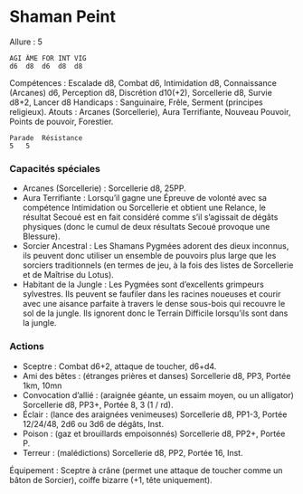 # Shaman Peint

Allure : 5

	AGI	ÂME	FOR	INT	VIG
	d6	d8	d6	d8	d8

Compétences : Escalade d8, Combat d6, Intimidation d8, Connaissance (Arcanes) d6, Perception d8, Discrétion d10(+2), Sorcellerie d8, Survie d8+2, Lancer d8
Handicaps : Sanguinaire, Frêle, Serment (principes religieux).
Atouts : Arcanes (Sorcellerie), Aura Terrifiante, Nouveau Pouvoir, Points de pouvoir, Forestier.

	Parade	Résistance
	5	5

### Capacités spéciales
- Arcanes (Sorcellerie) : Sorcellerie d8, 25PP.
- Aura Terrifiante : Lorsqu’il gagne une Épreuve de volonté avec sa compétence Intimidation ou Sorcellerie et obtient une Relance, le résultat Secoué est en fait considéré comme s’il s’agissait de dégâts physiques (donc le cumul de deux résultats Secoué provoque une Blessure).
- Sorcier Ancestral : Les Shamans Pygmées adorent des dieux inconnus, ils peuvent donc utiliser un ensemble de pouvoirs plus large que les sorciers traditionnels (en termes de jeu, à la fois des listes de Sorcellerie et de Maîtrise du Lotus).
- Habitant de la Jungle : Les Pygmées sont d’excellents grimpeurs sylvestres. Ils peuvent se faufiler dans les racines noueuses et courir avec une aisance parfaite à travers le dense sous-bois qui recouvre le sol de la jungle. Ils ignorent donc le Terrain Difficile lorsqu’ils sont dans la jungle.

### Actions
- Sceptre : Combat d6+2, attaque de toucher, d6+d4.
- Ami des bêtes : (étranges prières et danses) Sorcellerie d8, PP3, Portée 1km, 10mn
- Convocation d’allié : (araignée géante, un essaim moyen, ou un alligator) Sorcellerie d8, PP3+, Portée 8, 3 (1 / rd).
- Éclair : (lance des araignées venimeuses) Sorcellerie d8, PP1-3, Portée 12/24/48, 2d6 ou 3d6 de dégâts, Inst.
- Poison : (gaz et brouillards empoisonnés) Sorcellerie d8, PP2+, Portée P.
- Terreur : (malédictions) Sorcellerie d8, PP2, Portée 16, Inst.

Équipement : Sceptre à crâne (permet une attaque de toucher comme un bâton de Sorcier), coiffe bizarre (+1, tête uniquement).
